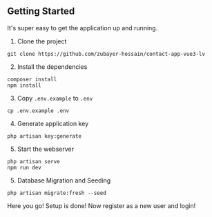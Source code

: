 ## Getting Started

It's super easy to get the application up and running.

1. Clone the project

```shell
git clone https://github.com/zubayer-hossain/contact-app-vue3-lv
```

2. Install the dependencies

```shell
composer install
npm install
```

3. Copy `.env.example` to `.env`

```shell
cp .env.example .env
```

4. Generate application key

```shell
php artisan key:generate
```

5. Start the webserver

```shell
php artisan serve
npm run dev
```

5. Database Migration and Seeding

```shell
php artisan migrate:fresh --seed
```

Here you go! Setup is done!
Now register as a new user and login!
